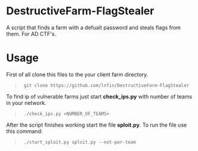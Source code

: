 # DestructiveFarm-FlagStealer
A script that finds a farm with a defualt password and steals flags from them. For AD CTF's.
# Usage
First of all clone this files to the your client farm directory.

>``` git clone https://github.com/lnfin/DestructiveFarm-FlagStealer```  

To find ip of vulnerable  farms just start **check_ips.py** with number of teams in your network.  

>``` ./check_ips.py <NUMBER_OF_TEAMS>```  

After the script finishes working start the file **sploit.py**. To run the file use this command:  

>``` ./start_sploit.py sploit.py --not-per-team```  
